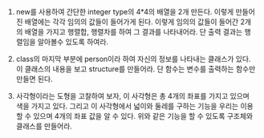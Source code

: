 1. new를 사용하여 간단한 integer type의 4*4의 배열을 2개 만든다.
이렇게 만들어진 배열에는 각각 임의의 값들이 들어가게 된다.
이렇게 임의의 값들이 들어간 2개의 배열을 가지고 행렬합, 행렬차를 하여 그 결과를 나타내어라. 단 출력 결과는 행렬임을 알아볼수 있도록 하여라.

2. class의 마지막 부분에 person이라 하여 자신의 정보를 나타내는 클래스가 있다.
이 클래스의 내용을 보고 structure를 만들어라. 단 함수는 변수를 출력하는 함수만 만들면 된다.

3. 사각형이라는 도형을 고찰하여 보자, 이 사각형은 총 4개의 좌표를 가지고 있으며 색을 가지고 있다. 
그리고 이 사각형에서 넓이와 둘레를 구하는 기능을 우리는 이용할 수 있으며 4개의 좌표 값을 알 수 있다. 
위와 같은 기능을 할 수 있도록 구조체와 클래스를 만들어라.
